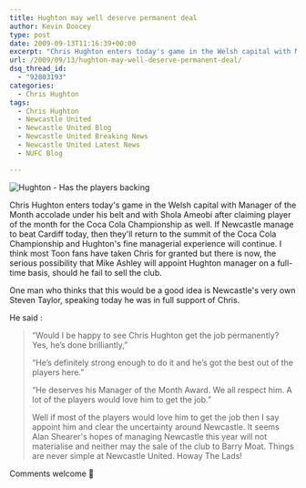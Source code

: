 ```yaml
---
title: Hughton may well deserve permanent deal
author: Kevin Doocey
type: post
date: 2009-09-13T11:16:39+00:00
excerpt: "Chris Hughton enters today's game in the Welsh capital with Manager of the Month accolade under his belt and with.."
url: /2009/09/13/hughton-may-well-deserve-permanent-deal/
dsq_thread_id:
  - "92803193"
categories:
  - Chris Hughton
tags:
  - Chris Hughton
  - Newcastle United
  - Newcastle United Blog
  - Newcastle United Breaking News
  - Newcastle United Latest News
  - NUFC Blog

---
```

![Hughton - Has the players backing](https://static.guim.co.uk/sys-images/Sport/Pix/pictures/2009/8/23/1251027575740/Chris-Hughton-Newcastle-U-001.jpg)

Chris Hughton enters today's game in the Welsh capital with Manager of the Month accolade under his belt and with Shola Ameobi after claiming player of the month for the Coca Cola Championship as well. If Newcastle manage to beat Cardiff today, then they'll return to the summit of the Coca Cola Championship and Hughton's fine managerial experience will continue. I think most Toon fans have taken Chris for granted but there is now, the serious possibility that Mike Ashley will appoint Hughton manager on a full-time basis, should he fail to sell the club.

One man who thinks that this would be a good idea is Newcastle's very own Steven Taylor, speaking today he was in full support of Chris.

He said :

> “Would I be happy to see Chris Hughton get the job permanently? Yes, he’s done brilliantly,”
>
> “He’s definitely strong enough to do it and he’s got the best out of the players here.”
>
> “He deserves his Manager of the Month Award. We all respect him. A lot of the players would love him to get the job.”
>
> Well if most of the players would love him to get the job then I say appoint him and clear the uncertainty around Newcastle. It seems Alan Shearer's hopes of managing Newcastle this year will not materialise and neither may the sale of the club to Barry Moat. Things are never simple at Newcastle United. Howay The Lads!
>

Comments welcome 🙂
